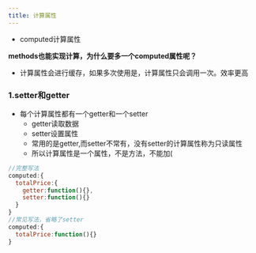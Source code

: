 ```yaml
---
title: 计算属性
---
```

* computed计算属性

**methods也能实现计算，为什么要多一个computed属性呢？**

* 计算属性会进行缓存，如果多次使用是，计算属性只会调用一次。效率更高

### 1.setter和getter

* 每个计算属性都有一个getter和一个setter
  * getter读取数据
  * setter设置属性
  * 常用的是getter,而setter不常有，没有setter的计算属性称为只读属性
  * 所以计算属性是一个属性，不是方法，不能加(

```javascript
//完整写法
computed:{
  totalPrice:{
    getter:function(){},
    setter:function(){}
  }
}
//常见写法，省略了setter
computed:{
  totalPrice:function(){}
}
```



